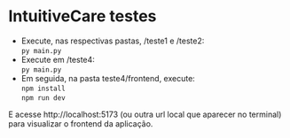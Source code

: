 # IntuitiveCare testes

- Execute, nas respectivas pastas, /teste1 e /teste2: <br>
``py main.py
``
- Execute em /teste4: <br>
``py main.py
``
- Em seguida, na pasta teste4/frontend, execute: <br>
``npm install
``<br>
``npm run dev
``

E acesse http://localhost:5173 (ou outra url local que aparecer no terminal) para visualizar o frontend da aplicação.
